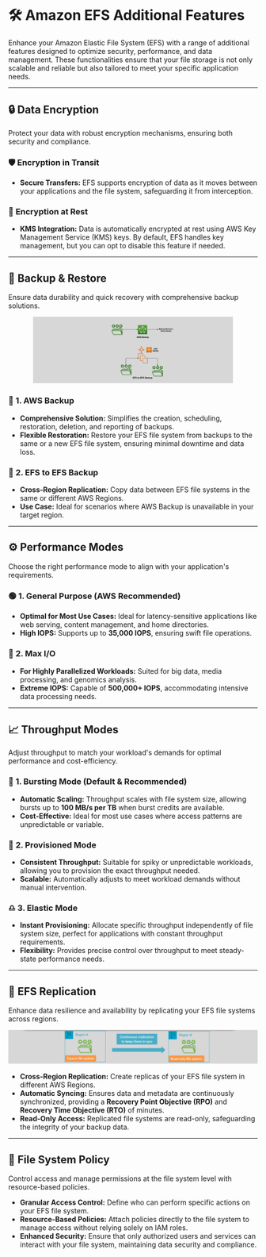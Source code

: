 # 🛠️ **Amazon EFS Additional Features**

Enhance your Amazon Elastic File System (EFS) with a range of additional features designed to optimize security, performance, and data management. These functionalities ensure that your file storage is not only scalable and reliable but also tailored to meet your specific application needs.

---

## 🔒 **Data Encryption**

Protect your data with robust encryption mechanisms, ensuring both security and compliance.

### 🛡️ **Encryption in Transit**

- **Secure Transfers:** EFS supports encryption of data as it moves between your applications and the file system, safeguarding it from interception.

### 🔐 **Encryption at Rest**

- **KMS Integration:** Data is automatically encrypted at rest using AWS Key Management Service (KMS) keys. By default, EFS handles key management, but you can opt to disable this feature if needed.

---

## 💾 **Backup & Restore**

Ensure data durability and quick recovery with comprehensive backup solutions.

<div align="center" style="padding: 0 50px;">
  <img src="images/efs-backup-restore.png" alt="EFS Backup & Restore">
</div>

### 🔄 **1. AWS Backup**

- **Comprehensive Solution:** Simplifies the creation, scheduling, restoration, deletion, and reporting of backups.
- **Flexible Restoration:** Restore your EFS file system from backups to the same or a new EFS file system, ensuring minimal downtime and data loss.

### 🔄 **2. EFS to EFS Backup**

- **Cross-Region Replication:** Copy data between EFS file systems in the same or different AWS Regions.
- **Use Case:** Ideal for scenarios where AWS Backup is unavailable in your target region.

---

## ⚙️ **Performance Modes**

Choose the right performance mode to align with your application's requirements.

### 🟢 **1. General Purpose (AWS Recommended)**

- **Optimal for Most Use Cases:** Ideal for latency-sensitive applications like web serving, content management, and home directories.
- **High IOPS:** Supports up to **35,000 IOPS**, ensuring swift file operations.

### 🔵 **2. Max I/O**

- **For Highly Parallelized Workloads:** Suited for big data, media processing, and genomics analysis.
- **Extreme IOPS:** Capable of **500,000+ IOPS**, accommodating intensive data processing needs.

---

## 📈 **Throughput Modes**

Adjust throughput to match your workload's demands for optimal performance and cost-efficiency.

### 🎈 **1. Bursting Mode (Default & Recommended)**

- **Automatic Scaling:** Throughput scales with file system size, allowing bursts up to **100 MB/s per TB** when burst credits are available.
- **Cost-Effective:** Ideal for most use cases where access patterns are unpredictable or variable.

### 🎇 **2. Provisioned Mode**

- **Consistent Throughput:** Suitable for spiky or unpredictable workloads, allowing you to provision the exact throughput needed.
- **Scalable:** Automatically adjusts to meet workload demands without manual intervention.

### ♎ **3. Elastic Mode**

- **Instant Provisioning:** Allocate specific throughput independently of file system size, perfect for applications with constant throughput requirements.
- **Flexibility:** Provides precise control over throughput to meet steady-state performance needs.

---

## 🔄 **EFS Replication**

Enhance data resilience and availability by replicating your EFS file systems across regions.

![EFS Replication](images/efs-replication.png)

- **Cross-Region Replication:** Create replicas of your EFS file system in different AWS Regions.
- **Automatic Syncing:** Ensures data and metadata are continuously synchronized, providing a **Recovery Point Objective (RPO)** and **Recovery Time Objective (RTO)** of minutes.
- **Read-Only Access:** Replicated file systems are read-only, safeguarding the integrity of your backup data.

---

## 📜 **File System Policy**

Control access and manage permissions at the file system level with resource-based policies.

- **Granular Access Control:** Define who can perform specific actions on your EFS file system.
- **Resource-Based Policies:** Attach policies directly to the file system to manage access without relying solely on IAM roles.
- **Enhanced Security:** Ensure that only authorized users and services can interact with your file system, maintaining data security and compliance.
